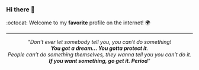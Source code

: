 ### Hi there 👋

:octocat: Welcome to my **favorite** profile on the internet! 🌍

<!--
**kerolloz/kerolloz** is a ✨ _special_ ✨ repository because its `README.md` (this file) appears on your GitHub profile.

Here are some ideas to get you started:

- 🌱 I’m currently learning ...
- 👯 I’m looking to collaborate on ...
- 🤔 I’m looking for help with ...
- 💬 Ask me about ...
- 📫 How to reach me: ...
- 😄 Pronouns: ...
- ⚡ Fun fact: ...
-->

---

<div align="center">
  <i>"Don't ever let somebody tell you, you can't do something! <br> <b>You got a dream… You gotta protect it</b>.<br> People can’t do something themselves, they wanna tell you you can’t do it. <b>If you want something, go get it. Period</b>"</i>
</div>
